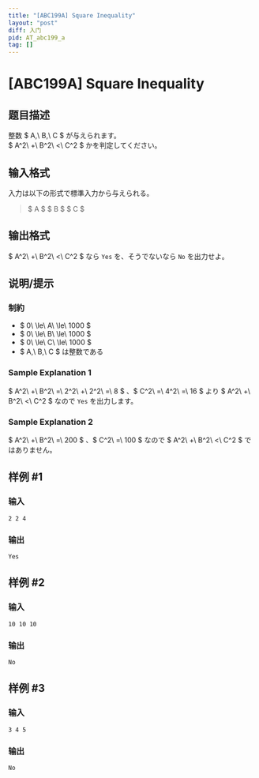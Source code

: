 ```yaml
---
title: "[ABC199A] Square Inequality"
layout: "post"
diff: 入门
pid: AT_abc199_a
tag: []
---
```


# [ABC199A] Square Inequality

## 题目描述

[problemUrl]: https://atcoder.jp/contests/abc199/tasks/abc199_a

整数 $ A,\ B,\ C $ が与えられます。  
 $ A^2\ +\ B^2\ <\ C^2 $ かを判定してください。

## 输入格式

入力は以下の形式で標準入力から与えられる。

> $ A $ $ B $ $ C $

## 输出格式

$ A^2\ +\ B^2\ <\ C^2 $ なら `Yes` を、そうでないなら `No` を出力せよ。

## 说明/提示

### 制約

- $ 0\ \le\ A\ \le\ 1000 $
- $ 0\ \le\ B\ \le\ 1000 $
- $ 0\ \le\ C\ \le\ 1000 $
- $ A,\ B,\ C $ は整数である

### Sample Explanation 1

$ A^2\ +\ B^2\ =\ 2^2\ +\ 2^2\ =\ 8 $ 、$ C^2\ =\ 4^2\ =\ 16 $ より $ A^2\ +\ B^2\ <\ C^2 $ なので `Yes` を出力します。

### Sample Explanation 2

$ A^2\ +\ B^2\ =\ 200 $ 、$ C^2\ =\ 100 $ なので $ A^2\ +\ B^2\ <\ C^2 $ ではありません。

## 样例 #1

### 输入

```
2 2 4
```

### 输出

```
Yes
```

## 样例 #2

### 输入

```
10 10 10
```

### 输出

```
No
```

## 样例 #3

### 输入

```
3 4 5
```

### 输出

```
No
```

